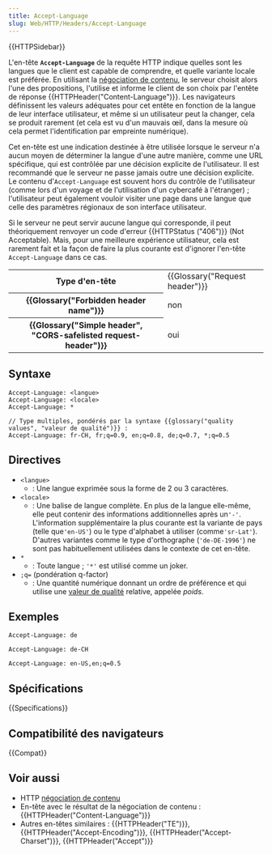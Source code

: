 ```yaml
---
title: Accept-Language
slug: Web/HTTP/Headers/Accept-Language
---
```


{{HTTPSidebar}}

L'en-tête **`Accept-Language`** de la requête HTTP indique quelles sont les langues que le client est capable de comprendre, et quelle variante locale est préférée. En utilisant la [négociation de contenu](/fr-FR/docs/Web/HTTP/Content_negotiation), le serveur choisit alors l'une des propositions, l'utilise et informe le client de son choix par l'entête de réponse {{HTTPHeader("Content-Language")}}. Les navigateurs définissent les valeurs adéquates pour cet entête en fonction de la langue de leur interface utilisateur, et même si un utilisateur peut la changer, cela se produit rarement (et cela est vu d'un mauvais œil, dans la mesure où cela permet l'identification par empreinte numérique).

Cet en-tête est une indication destinée à être utilisée lorsque le serveur n'a aucun moyen de déterminer la langue d'une autre manière, comme une URL spécifique, qui est contrôlée par une décision explicite de l'utilisateur. Il est recommandé que le serveur ne passe jamais outre une décision explicite. Le contenu d'`Accept-Language` est souvent hors du contrôle de l'utilisateur (comme lors d'un voyage et de l'utilisation d'un cybercafé à l'étranger) ; l'utilisateur peut également vouloir visiter une page dans une langue que celle des paramètres régionaux de son interface utilisateur.

Si le serveur ne peut servir aucune langue qui corresponde, il peut théoriquement renvoyer un code d'erreur {{HTTPStatus ("406")}} (Not Acceptable). Mais, pour une meilleure expérience utilisateur, cela est rarement fait et la façon de faire la plus courante est d'ignorer l'en-tête `Accept-Language` dans ce cas.

<table class="properties">
  <tbody>
    <tr>
      <th scope="row">Type d'en-tête</th>
      <td>{{Glossary("Request header")}}</td>
    </tr>
    <tr>
      <th scope="row">{{Glossary("Forbidden header name")}}</th>
      <td>non</td>
    </tr>
    <tr>
      <th scope="row">
        {{Glossary("Simple header", "CORS-safelisted request-header")}}
      </th>
      <td>oui</td>
    </tr>
  </tbody>
</table>

## Syntaxe

```
Accept-Language: <langue>
Accept-Language: <locale>
Accept-Language: *

// Type multiples, pondérés par la syntaxe {{glossary("quality values", "valeur de qualité")}} :
Accept-Language: fr-CH, fr;q=0.9, en;q=0.8, de;q=0.7, *;q=0.5
```

## Directives

- `<langue>`
  - : Une langue exprimée sous la forme de 2 ou 3 caractères.
- `<locale>`
  - : Une balise de langue complète. En plus de la langue elle-même, elle peut contenir des informations additionnelles après un`'-'`. L'information supplémentaire la plus courante est la variante de pays (telle que`'en-US'`) ou le type d'alphabet à utiliser (comme`'sr-Lat'`). D'autres variantes comme le type d'orthographe (`'de-DE-1996'`) ne sont pas habituellement utilisées dans le contexte de cet en-tête.
- `*`
  - : Toute langue ; `'*'` est utilisé comme un joker.
- `;q=` (pondération q-factor)
  - : Une quantité numérique donnant un ordre de préférence et qui utilise une [valeur de qualité](/fr/docs/Glossary/Quality_values) relative, appelée _poids_.

## Exemples

```
Accept-Language: de

Accept-Language: de-CH

Accept-Language: en-US,en;q=0.5
```

## Spécifications

{{Specifications}}

## Compatibilité des navigateurs

{{Compat}}

## Voir aussi

- HTTP [négociation de contenu](/fr-FR/docs/Web/HTTP/Content_negotiation)
- En-tête avec le résultat de la négociation de contenu : {{HTTPHeader("Content-Language")}}
- Autres en-têtes similaires : {{HTTPHeader("TE")}}, {{HTTPHeader("Accept-Encoding")}}, {{HTTPHeader("Accept-Charset")}}, {{HTTPHeader("Accept")}}
